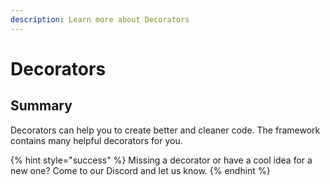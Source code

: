 ```yaml
---
description: Learn more about Decorators
---
```


# Decorators

## Summary

Decorators can help you to create better and cleaner code. The framework contains many helpful decorators for you.

{% hint style="success" %}
Missing a decorator or have a cool idea for a new one? Come to our Discord and let us know.
{% endhint %}

